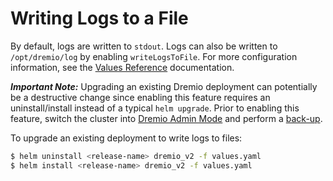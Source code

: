 # Writing Logs to a File

By default, logs are written to `stdout`. Logs can also be written to `/opt/dremio/log` by enabling `writeLogsToFile`.
For more configuration information, see the [Values Reference](./Writing-Logs-To-A-File.md) documentation.

***Important Note:*** Upgrading an existing Dremio deployment can potentially be a destructive change since enabling this feature
requires an uninstall/install instead of a typical `helm upgrade`. Prior to enabling this feature, switch the cluster into
[Dremio Admin Mode](https://github.com/dremio/dremio-cloud-tools/blob/master/charts/dremio_v2/docs/administration/Dremio-Administration.md) and
perform a [back-up](https://docs.dremio.com/current/admin/cli/backup/).

To upgrade an existing deployment to write logs to files:
```bash
$ helm uninstall <release-name> dremio_v2 -f values.yaml
$ helm install <release-name> dremio_v2 -f values.yaml
```
